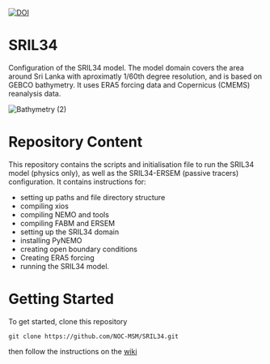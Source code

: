 [![DOI](https://zenodo.org/badge/DOI/10.5281/zenodo.7464071.svg)]([https://zenodo.org/record/7352697](https://zenodo.org/record/7464071))
# SRIL34
Configuration of the SRIL34 model. The model domain covers the area around Sri Lanka with aproximatly 1/60th degree resolution, and is based on GEBCO bathymetry. It uses ERA5 forcing data and Copernicus (CMEMS) reanalysis data.

![Bathymetry (2)](https://user-images.githubusercontent.com/43344192/174807810-a73619a2-6298-438f-ac64-65f1306a1d9e.png)

# Repository Content

This repository contains the scripts and initialisation file to run the SRIL34 model (physics only), as well as the SRIL34-ERSEM (passive tracers) configuration. It contains instructions for: 
- setting up paths and file directory structure
- compiling xios
- compiling NEMO and tools
- compiling FABM and ERSEM 
- setting up the SRIL34 domain 
- installing PyNEMO  
- creating open boundary conditions 
- Creating ERA5 forcing 
- running the SRIL34 model. 

# Getting Started

To get started, clone this repository

```
git clone https://github.com/NOC-MSM/SRIL34.git
```

then follow the instructions on the [wiki](https://github.com/NOC-MSM/SRIL34/wiki)
 

